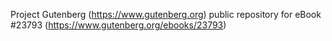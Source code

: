 Project Gutenberg (https://www.gutenberg.org) public repository for eBook #23793 (https://www.gutenberg.org/ebooks/23793)

